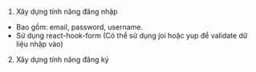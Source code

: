 1. Xây dựng tính năng đăng nhập

- Bao gồm: email, password, username.
- Sử dụng react-hook-form
  (Có thể sử dụng joi hoặc yup để validate dữ liệu nhập vào)

2. Xây dựng tính năng đăng ký
